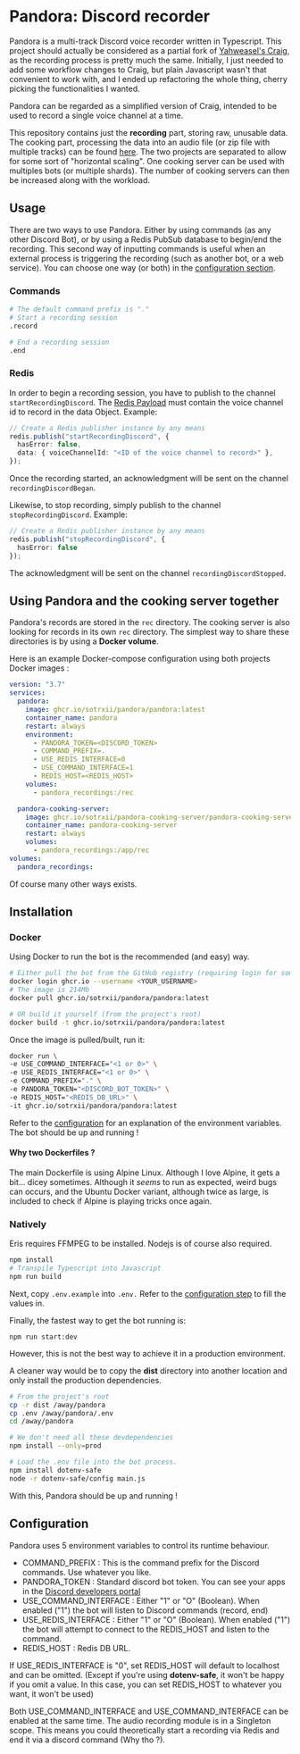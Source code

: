 # Pandora: Discord recorder

Pandora is a multi-track Discord voice recorder written in Typescript. This project should actually be considered as a
partial fork of [Yahweasel's Craig](https://github.com/Yahweasel/craig), as the recording process is pretty much the
same. Initially, I just needed to add some workflow changes to Craig, but plain Javascript wasn't that convenient to
work with, and I ended up refactoring the whole thing, cherry picking the functionalities I wanted.

Pandora can be regarded as a simplified version of Craig, intended to be used to record a single voice channel at a time.

This repository contains just the **recording** part, storing raw, unusable data. The cooking part, processing the data
into an audio file (or zip file with multiple tracks) can be found [here](https://github.com/SoTrxII/Pandora-cooking-server).
The two projects are separated to allow for some sort of "horizontal scaling". One cooking server can be used with
multiples bots (or multiple shards).
The number of cooking servers can then be increased along with the workload.

## Usage

There are two ways to use Pandora. Either by using commands (as any other Discord Bot), or by using a Redis PubSub
database to begin/end the recording. This second way of inputting commands is useful when an external process is
triggering the recording (such as another bot, or a web service). You can choose one way (or both) in the
[configuration section](#configuration).

### Commands

```bash
# The default command prefix is "."
# Start a recording session
.record

# End a recording session
.end
```

### Redis

In order to begin a recording session, you have to publish to the channel `startRecordingDiscord`. The [Redis Payload](#redis-message)
must contain the voice channel id to record in the data Object.
Example:

```ts
// Create a Redis publisher instance by any means
redis.publish("startRecordingDiscord", {
  hasError: false,
  data: { voiceChannelId: "<ID of the voice channel to record>" },
});
```

Once the recording started, an acknowledgment will be sent on the channel `recordingDiscordBegan`.

Likewise, to stop recording, simply publish to the channel `stopRecordingDiscord`.
Example:

```ts
// Create a Redis publisher instance by any means
redis.publish("stopRecordingDiscord", {
  hasError: false
});
```

The acknowledgment will be sent on the channel `recordingDiscordStopped`.

## Using Pandora and the cooking server together

Pandora's records are stored in the `rec` directory. The cooking server is also looking for
records in its own `rec` directory.
The simplest way to share these directories is by using a **Docker volume**.

Here is an example Docker-compose configuration using both projects Docker images :

```yaml
version: "3.7"
services:
  pandora:
    image: ghcr.io/sotrxii/pandora/pandora:latest
    container_name: pandora
    restart: always
    environment:
      - PANDORA_TOKEN=<DISCORD_TOKEN>
      - COMMAND_PREFIX=.
      - USE_REDIS_INTERFACE=0
      - USE_COMMAND_INTERFACE=1
      - REDIS_HOST=<REDIS_HOST>
    volumes:
      - pandora_recordings:/rec

  pandora-cooking-server:
    image: ghcr.io/sotrxii/pandora-cooking-server/pandora-cooking-server:latest
    container_name: pandora-cooking-server
    restart: always
    volumes:
      - pandora_recordings:/app/rec
volumes:
  pandora_recordings:
```

Of course many other ways exists.
 
## Installation

### Docker

Using Docker to run the bot is the recommended (and easy) way.

```bash
# Either pull the bot from the GitHub registry (requiring login for some reason)
docker login ghcr.io --username <YOUR_USERNAME>
# The image is 214Mb
docker pull ghcr.io/sotrxii/pandora/pandora:latest

# OR build it yourself (from the project's root)
docker build -t ghcr.io/sotrxii/pandora/pandora:latest
```

Once the image is pulled/built, run it:

```bash
docker run \
-e USE_COMMAND_INTERFACE="<1 or 0>" \
-e USE_REDIS_INTERFACE="<1 or 0>" \
-e COMMAND_PREFIX="." \
-e PANDORA_TOKEN="<DISCORD_BOT_TOKEN>" \
-e REDIS_HOST="<REDIS_DB_URL>" \
-it ghcr.io/sotrxii/pandora/pandora:latest
```

Refer to the [configuration](#configuration) for an explanation of the environment variables.
The bot should be up and running !

#### Why two Dockerfiles ?

The main Dockerfile is using Alpine Linux. Although I love Alpine, it gets a bit... dicey sometimes.
Although it _seems_ to run as expected, weird bugs can occurs, and the Ubuntu Docker variant, although
twice as large, is included to check if Alpine is playing tricks once again.

### Natively

Eris requires FFMPEG to be installed. Nodejs is of course also required.

```bash
npm install
# Transpile Typescript into Javascript
npm run build
```

Next, copy `.env.example` into `.env.` Refer to the [configuration step](#configuration) to fill the values in.

Finally, the fastest way to get the bot running is:

    npm run start:dev

However, this is not the best way to achieve it in a production environment.

A cleaner way would be to copy the **dist** directory into another location and only install the production dependencies.

```bash
# From the project's root
cp -r dist /away/pandora
cp .env /away/pandora/.env
cd /away/pandora

# We don't need all these devdependencies
npm install --only=prod

# Load the .env file into the bot process.
npm install dotenv-safe
node -r dotenv-safe/config main.js
```

With this, Pandora should be up and running !

## Configuration

Pandora uses 5 environment variables to control its runtime behaviour.

- COMMAND_PREFIX : This is the command prefix for the Discord commands. Use whatever you like.
- PANDORA_TOKEN : Standard discord bot token. You can see your apps in the [Discord developers portal](https://discord.com/developers/applications)
- USE_COMMAND_INTERFACE : Either "1" or "O" (Boolean). When enabled ("1") the bot will listen to Discord commands (<prefix>record, <prefix>end)
- USE_REDIS_INTERFACE : Either "1" or "O" (Boolean). When enabled ("1") the bot will attempt to connect to the REDIS_HOST and listen to the command.
- REDIS_HOST : Redis DB URL.

If USE_REDIS_INTERFACE is "0", set REDIS_HOST will default to localhost and can be omitted.
(Except if you're using **dotenv-safe**, it won't be happy if you omit a value. In this case, you can set REDIS_HOST to
whatever you want, it won't be used)

Both USE_COMMAND_INTERFACE and USE_COMMAND_INTERFACE can be enabled at the same time.
The audio recording module is in a Singleton scope. This means you could theoretically start a recording
via Redis and end it via a discord command (Why tho ?).

